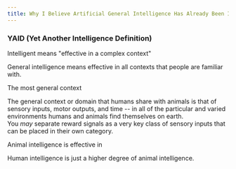 ```yaml
---
title: Why I Believe Artificial General Intelligence Has Already Been Invented
---
```

### YAID (Yet Another Intelligence Definition)

Intelligent means "effective in a complex context"

General intelligence means effective in all contexts that people are
 familiar with.

The most general context

The general context or domain that humans share with animals is that of
sensory inputs, motor outputs, and time -- in all of the particular
and varied environments humans and animals find themselves on earth.  
You _may_ separate reward signals as a very key class of sensory inputs
that can be placed in their own category.

Animal intelligence is effective in 

Human intelligence is just a higher degree of animal intelligence.


